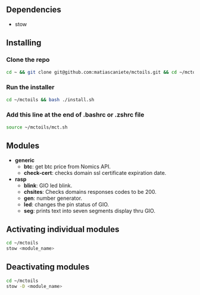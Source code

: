 ## Dependencies

- stow

## Installing

### Clone the repo

```sh
cd ~ && git clone git@github.com:matiascaniete/mctoils.git && cd ~/mctoils
```

### Run the installer

```sh
cd ~/mctoils && bash ./install.sh
```

### Add this line at the end of .bashrc or .zshrc file

```sh
source ~/mctoils/mct.sh
```

## Modules

- **generic**
  - **btc**: get btc price from Nomics API.
  - **check-cert**: checks domain ssl certificate expiration date.
- **rasp**
  - **blink**: GIO led blink.
  - **chsites**: Checks domains responses codes to be 200.
  - **gen**: number generator.
  - **led**: changes the pin status of GIO.
  - **seg**: prints text into seven segments display thru GIO.

## Activating individual modules

```sh
cd ~/mctoils
stow <module_name>
```

## Deactivating modules

```sh
cd ~/mctoils
stow -D <module_name>
```
